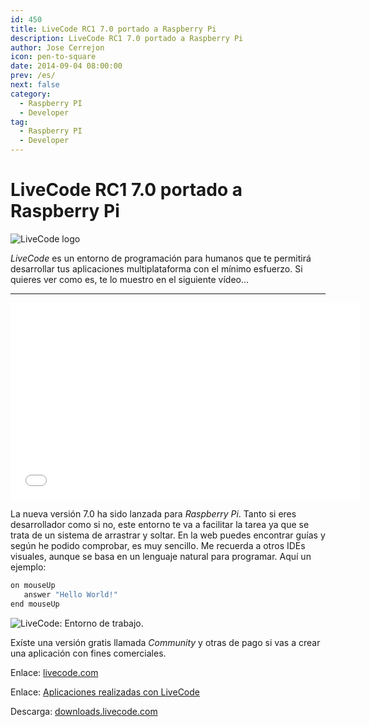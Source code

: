 ```yaml
---
id: 450
title: LiveCode RC1 7.0 portado a Raspberry Pi
description: LiveCode RC1 7.0 portado a Raspberry Pi
author: Jose Cerrejon
icon: pen-to-square
date: 2014-09-04 08:00:00
prev: /es/
next: false
category:
  - Raspberry PI
  - Developer
tag:
  - Raspberry PI
  - Developer
---
```


# LiveCode RC1 7.0 portado a Raspberry Pi

![LiveCode logo](/images/2014/09/livecode_logo.png)

*LiveCode* es un entorno de programación para humanos que te permitirá desarrollar tus aplicaciones multiplataforma con el mínimo esfuerzo. Si quieres ver como es, te lo muestro en el siguiente vídeo...

- - -
<iframe width="560" height="315" src="//www.youtube.com/embed/9HF_FcHOP-s" frameborder="0" allowfullscreen></iframe>

La nueva versión 7.0 ha sido lanzada para *Raspberry Pi*. Tanto si eres desarrollador como si no, este entorno te va a facilitar la tarea ya que se trata de un sistema de arrastrar y soltar. En la web puedes encontrar guías y según he podido comprobar, es muy sencillo. Me recuerda a otros IDEs visuales, aunque se basa en un lenguaje natural para programar. Aquí un ejemplo:

```bash
on mouseUp
   answer "Hello World!"
end mouseUp
```

![LiveCode: Entorno de trabajo.](/images/2014/09/livecode.png "LiveCode: Entorno de trabajo.")

Exíste una versión gratis llamada *Community* y otras de pago si vas a crear una aplicación con fines comerciales.

Enlace: [livecode.com](http://livecode.com/)

Enlace: [Aplicaciones realizadas con LiveCode](http://livecode.com/showcase/)

Descarga: [downloads.livecode.com](http://downloads.livecode.com/livecode/)